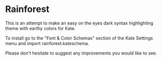 # Rainforest

This is an attempt to make an easy on the eyes dark syntax highlighting theme with earthy colors for Kate.

To install go to the "Font & Color Schemas" section of the Kate Settings menu and import rainforest.kateschema. 

Please don't hesitate to suggest any improvements you would like to see.


